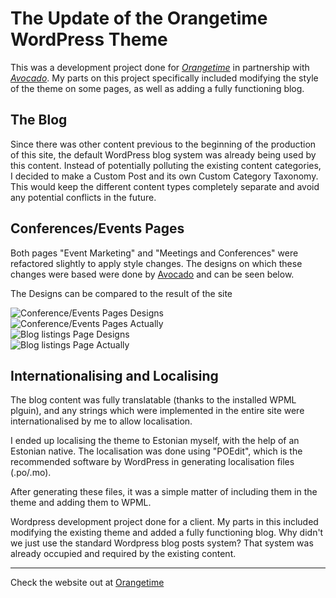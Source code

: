 # The Update of the Orangetime WordPress Theme
This was a development project done for _[Orangetime](http://www.orangetime.ee)_ in partnership with _[Avocado](http://www.avocado.ee)_. My parts on this project specifically included modifying the style of the theme on some pages, as well as adding a fully functioning blog.

## The Blog
Since there was other content previous to the beginning of the production of this site, the default WordPress blog system was already being used by this content. Instead of potentially polluting the existing content categories, I decided to make a Custom Post and its own Custom Category Taxonomy. This would keep the different content types completely separate and avoid any potential conflicts in the future.

## Conferences/Events Pages
Both pages "Event Marketing" and "Meetings and Conferences" were refactored slightly to apply style changes. The designs on which these changes were based were done by [Avocado](http://www.avocado.ee) and can be seen below.

The Designs can be compared to the result of the site
<div class="row"><div class="col-xs-12 col-md-6">
<img src="//localhost:3000/images/Orangetime3.png" alt="Conference/Events Pages Designs">
</div><div class="col-xs-12 col-md-6">
<img src="//localhost:3000/images/Orangetime2.png" alt="Conference/Events Pages Actually">
</div></div>
<div class="row"><div class="col-xs-12 col-md-6">
<img src="//localhost:3000/images/Orangetime4.png" alt="Blog listings Page Designs">
</div><div class="col-xs-12 col-md-6">
<img src="//localhost:3000/images/Orangetime1.png" alt="Blog listings Page Actually">
</div></div>


## Internationalising and Localising
The blog content was fully translatable (thanks to the installed WPML plguin), and any strings which were implemented in the entire site were internationalised by me to allow localisation.

I ended up localising the theme to Estonian myself, with the help of an Estonian native. The localisation was done using "POEdit", which is the recommended software by WordPress in generating localisation files (.po/.mo).

After generating these files, it was a simple matter of including them in the theme and adding them to WPML.


Wordpress development project done for a client. My parts in this included modifying the existing theme and added a fully functioning blog. Why didn't we just use the standard Wordpress blog posts system? That system was already occupied and required by the existing content.

---
Check the website out at [Orangetime](http://www.orangetime.ee/)

[DesignConf]: //localhost:3000/images/Orangetime3.png
[DesignBlog]: //localhost:3000/images/Orangetime4.png
[WebBlog]: //localhost:3000/images/Orangetime1.png
[WebConf]: //localhost:3000/images/Orangetime2.png
